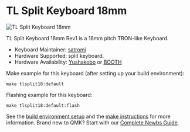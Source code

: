 # TL Split Keyboard 18mm

![TL Split Keyboard 18mm](https://i.imgur.com/oHih2uC.jpg)

TL Split Keyboard 18mm Rev1 is a 18mm pitch TRON-like Keyboard.

* Keyboard Maintainer: [satromi](https://github.com/satromi)
* Hardware Supported: split keyboard.
* Hardware Availability: [Yushakobo](https://shop.yushakobo.jp/products/consign_tl-split-keyboard-18mm-rev1) or [BOOTH](https://satromi.booth.pm/)


Make example for this keyboard (after setting up your build environment):

    make tlsplit18:default

Flashing example for this keyboard:

    make tlsplit18:default:flash

See the [build environment setup](https://docs.qmk.fm/#/getting_started_build_tools) and the [make instructions](https://docs.qmk.fm/#/getting_started_make_guide) for more information. Brand new to QMK? Start with our [Complete Newbs Guide](https://docs.qmk.fm/#/newbs).
